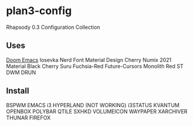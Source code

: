 # plan3-config
Rhapsody 0.3 Configuration Collection

## Uses
[Doom Emacs](https://github.com/doomemacs/doomemacs)
Iosevka Nerd Font
Material Design
Cherry Numix 2021
Material Black Cherry Suru
Fuchsia-Red
Future-Cursors
Monolith Red
ST
DWM
DRUN

## Install
BSPWM
EMACS
i3
HYPERLAND (NOT WORKING)
i3STATUS
KVANTUM
OPENBOX
POLYBAR
QTILE
SXHKD
VOLUMEICON
WAYPAPER
XARCHIVER
THUNAR
FIREFOX

